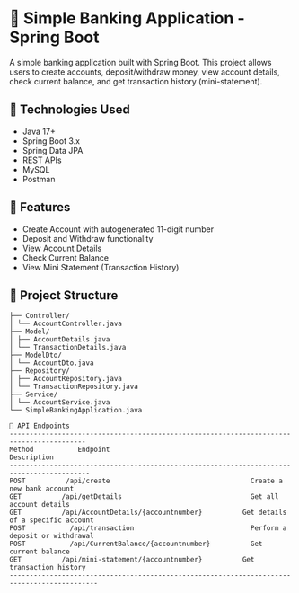 # 🏦 Simple Banking Application - Spring Boot

A simple banking application built with Spring Boot. This project allows users to create accounts, deposit/withdraw money, view account details, check current balance, and get transaction history (mini-statement).

## 🔧 Technologies Used

- Java 17+
- Spring Boot 3.x
- Spring Data JPA
- REST APIs
- MySQL
- Postman

## 🚀 Features

- Create Account with autogenerated 11-digit number
- Deposit and Withdraw functionality
- View Account Details
- Check Current Balance
- View Mini Statement (Transaction History)

## 📁 Project Structure

```com.example.demo
├── Controller/
│ └── AccountController.java
├── Model/
│ ├── AccountDetails.java
│ └── TransactionDetails.java
├── ModelDto/
│ └── AccountDto.java
├── Repository/
│ ├── AccountRepository.java
│ └── TransactionRepository.java
├── Service/
│ └── AccountService.java
└── SimpleBankingApplication.java

🔗 API Endpoints
-----------------------------------------------------------------------------------------
Method	         Endpoint	                                      Description
------------------------------------------------------------------------------------------
POST          /api/create	                                Create a new bank account
GET	         /api/getDetails	                            Get all account details
GET	         /api/AccountDetails/{accountnumber}      	  Get details of a specific account
POST	       /api/transaction	                            Perform a deposit or withdrawal
POST	       /api/CurrentBalance/{accountnumber}	        Get current balance
GET	         /api/mini-statement/{accountnumber}       	  Get transaction history
--------------------------------------------------------------------------------------------

